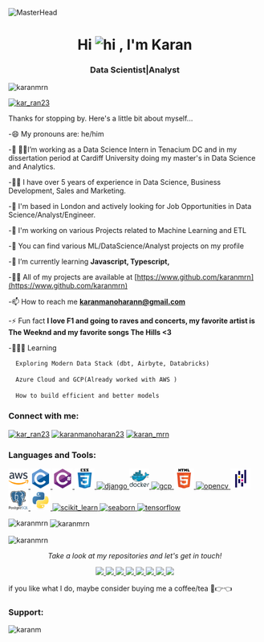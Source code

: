 ![MasterHead](https://firebasestorage.googleapis.com/v0/b/flexi-coding.appspot.com/o/dempgi7-520f8d5f-63d4-4453-8822-dbc149ae27f8.gif?alt=media&token=91c0c7b2-93c3-4029-b011-1a8703c5730d)
<h1 align="center">Hi <img src="https://user-images.githubusercontent.com/1303154/88677602-1635ba80-d120-11ea-84d8-d263ba5fc3c0.gif" width="28px" height="28px" alt="hi">
, I'm Karan</h1>
<h3 align="center">Data Scientist|Analyst</h3>
<p align="left"> <img src="https://komarev.com/ghpvc/?username=karanmrn&label=Profile%20views&color=0e75b6&style=flat" alt="karanmrn"/> </p>
<p align="left"> <a href="https://twitter.com/kar_ran23" target="blank"><img src="https://img.shields.io/twitter/follow/kar_ran23?logo=twitter&style=for-the-badge" alt="kar_ran23" /></a> </p>
Thanks for stopping by. Here's a little bit about myself...

-😄 My pronouns are: he/him

-🔭 👨‍🎓I’m working as a Data Science Intern in Tenacium DC and in my dissertation period at Cardiff University doing my master's in    Data Science and Analytics.

-👨‍💻 I have over 5 years of experience in Data Science, Business Development, Sales and Marketing. 

-👯 I'm based in London and actively looking for Job Opportunities in Data Science/Analyst/Engineer.

-💬 I'm working on various Projects related to Machine Learning and ETL

-🤘 You can find various ML/DataScience/Analyst projects on my profile

-🌱 I’m currently learning **Javascript, Typescript,**

-👨‍💻 All of my projects are available at [https://www.github.com/karanmrn](https://www.github.com/karanmrn)

-📫 How to reach me **karanmanoharann@gmail.com**

-⚡ Fun fact **I love F1 and going to raves and concerts, my favorite artist is The Weeknd and my favorite songs The Hills <3**

-🧑🏻‍🏫 Learning
  
      Exploring Modern Data Stack (dbt, Airbyte, Databricks)
  
      Azure Cloud and GCP(Already worked with AWS )
  
      How to build efficient and better models 

<h3 align="left">Connect with me:</h3>
<p align="left">
<a href="https://twitter.com/kar_ran23" target="blank"><img align="center" src="https://raw.githubusercontent.com/rahuldkjain/github-profile-readme-generator/master/src/images/icons/Social/twitter.svg" alt="kar_ran23" height="30" width="40" /></a>
<a href="https://linkedin.com/in/karanmanoharan23" target="blank"><img align="center" src="https://raw.githubusercontent.com/rahuldkjain/github-profile-readme-generator/master/src/images/icons/Social/linked-in-alt.svg" alt="karanmanoharan23" height="30" width="40" /></a>
<a href="https://instagram.com/karan_mrn" target="blank"><img align="center" src="https://raw.githubusercontent.com/rahuldkjain/github-profile-readme-generator/master/src/images/icons/Social/instagram.svg" alt="karan_mrn" height="30" width="40" /></a>
</p>

<h3 align="left">Languages and Tools:</h3>
<p align="left"> <a href="https://aws.amazon.com" target="_blank" rel="noreferrer"> <img src="https://raw.githubusercontent.com/devicons/devicon/master/icons/amazonwebservices/amazonwebservices-original-wordmark.svg" alt="aws" width="40" height="40"/> </a> <a href="https://www.cprogramming.com/" target="_blank" rel="noreferrer"> <img src="https://raw.githubusercontent.com/devicons/devicon/master/icons/c/c-original.svg" alt="c" width="40" height="40"/> </a> <a href="https://www.w3schools.com/cs/" target="_blank" rel="noreferrer"> <img src="https://raw.githubusercontent.com/devicons/devicon/master/icons/csharp/csharp-original.svg" alt="csharp" width="40" height="40"/> </a> <a href="https://www.w3schools.com/css/" target="_blank" rel="noreferrer"> <img src="https://raw.githubusercontent.com/devicons/devicon/master/icons/css3/css3-original-wordmark.svg" alt="css3" width="40" height="40"/> </a> <a href="https://www.djangoproject.com/" target="_blank" rel="noreferrer"> <img src="https://cdn.worldvectorlogo.com/logos/django.svg" alt="django" width="40" height="40"/> </a> <a href="https://www.docker.com/" target="_blank" rel="noreferrer"> <img src="https://raw.githubusercontent.com/devicons/devicon/master/icons/docker/docker-original-wordmark.svg" alt="docker" width="40" height="40"/> </a> <a href="https://cloud.google.com" target="_blank" rel="noreferrer"> <img src="https://www.vectorlogo.zone/logos/google_cloud/google_cloud-icon.svg" alt="gcp" width="40" height="40"/> </a> <a href="https://www.w3.org/html/" target="_blank" rel="noreferrer"> <img src="https://raw.githubusercontent.com/devicons/devicon/master/icons/html5/html5-original-wordmark.svg" alt="html5" width="40" height="40"/> </a> <a href="https://opencv.org/" target="_blank" rel="noreferrer"> <img src="https://www.vectorlogo.zone/logos/opencv/opencv-icon.svg" alt="opencv" width="40" height="40"/> </a> <a href="https://pandas.pydata.org/" target="_blank" rel="noreferrer"> <img src="https://raw.githubusercontent.com/devicons/devicon/2ae2a900d2f041da66e950e4d48052658d850630/icons/pandas/pandas-original.svg" alt="pandas" width="40" height="40"/> </a> <a href="https://www.postgresql.org" target="_blank" rel="noreferrer"> <img src="https://raw.githubusercontent.com/devicons/devicon/master/icons/postgresql/postgresql-original-wordmark.svg" alt="postgresql" width="40" height="40"/> </a> <a href="https://www.python.org" target="_blank" rel="noreferrer"> <img src="https://raw.githubusercontent.com/devicons/devicon/master/icons/python/python-original.svg" alt="python" width="40" height="40"/> </a> <a href="https://scikit-learn.org/" target="_blank" rel="noreferrer"> <img src="https://upload.wikimedia.org/wikipedia/commons/0/05/Scikit_learn_logo_small.svg" alt="scikit_learn" width="40" height="40"/> </a> <a href="https://seaborn.pydata.org/" target="_blank" rel="noreferrer"> <img src="https://seaborn.pydata.org/_images/logo-mark-lightbg.svg" alt="seaborn" width="40" height="40"/> </a> <a href="https://www.tensorflow.org" target="_blank" rel="noreferrer"> <img src="https://www.vectorlogo.zone/logos/tensorflow/tensorflow-icon.svg" alt="tensorflow" width="40" height="40"/> </a> </p>

<p><img align="left" src="https://github-readme-stats.vercel.app/api/top-langs?username=karanmrn&show_icons=true&locale=en&layout=compact" alt="karanmrn" /></p>

<p>&nbsp;<img align="center" src="https://github-readme-stats.vercel.app/api?username=karanmrn&show_icons=true&locale=en" alt="karanmrn" /></p>

<p><img align="center" src="https://github-readme-streak-stats.herokuapp.com/?user=karanmrn&" alt="karanmrn" /></p>

<!--
**karanmrn/karanmrn** is a ✨ _special_ ✨ repository because its `README.md` (this file) appears on your GitHub profile.
-->


<!-- Social Section -->
<p align="center">
  <i>Take a look at my repositories and let's get in touch!</i>

<p align="center">
  <a href= "https://github.com/karanmrn/">
    <img src="https://img.icons8.com/material-outlined/30/689d6a/source-code.png"/>
  </a>
  <a href= "https://www.linkedin.com/in/karanmanoharan23/">
    <img src="https://img.icons8.com/material-outlined/30/689d6a/linkedin.png"/>
  </a>
  <a href= "https://twitter.com/kar_ran23">
    <img src="https://img.icons8.com/material-outlined/30/689d6a/twitter.png"/>
  </a>
  <a href="https://www.buymeacoffee.com/karanm">
    <img src="https://img.icons8.com/material-outlined/30/689d6a/cafe.png"/>
  </a>
  <a href="https://github.com/karanmrn">
    <img src="https://img.icons8.com/material-outlined/30/689d6a/parse-from-clipboard.png"/>
  </a>
  <a href="mailto:karanmanoharann@gmail.com">
    <img src="https://img.icons8.com/ios-glyphs/30/689d6a/physics.png"/>
  </a>
  <a href="https://medium.com/@karanmrn">
    <img src="https://img.icons8.com/ios-filled/30/689d6a/medium-new.png"/>
  </a>
  <a href="https://stackoverflow.com/users/12339658/karanmrn">
    <img src="https://img.icons8.com/metro/26/689d6a/stackoverflow.png"/>
  </a>
  
</p>
if you like what I do, maybe consider buying me a coffee/tea 🥺👉👈
<h3 align="left">Support:</h3>
<p><a href="https://www.buymeacoffee.com/karanm"> <img align="left" src="https://cdn.buymeacoffee.com/buttons/v2/default-yellow.png" height="50" width="210" alt="karanm" /></a></p><br><br>
